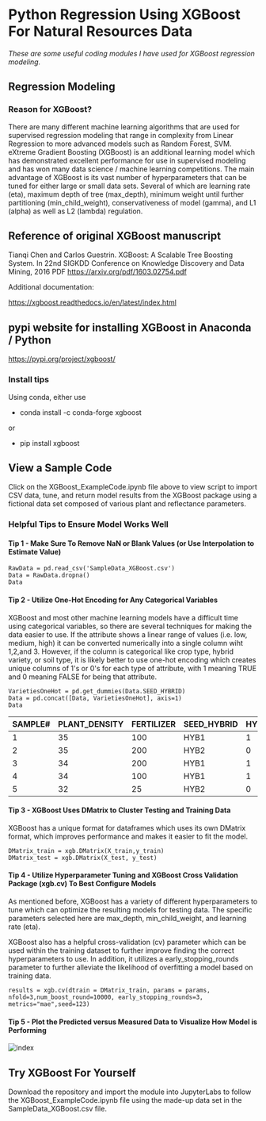 # Python Regression Using XGBoost For Natural Resources Data

*These are some useful coding modules I have used for XGBoost regression modeling.*

## Regression Modeling
### Reason for XGBoost?
There are many different machine learning algorithms that are used for supervised regression modeling that range in complexity from Linear Regression to more advanced models such as Random Forest, SVM. eXtreme Gradient Boosting (XGBoost) is an additional learning model which has demonstrated excellent performance for use in supervised modeling and has won many data science / machine learning competitions. The main advantage of XGBoost is its vast number of hyperparameters that can be tuned for either large or small data sets. Several of which are learning rate (eta), maximum depth of tree (max_depth), minimum weight until further partitioning (min_child_weight), conservativeness of model (gamma), and L1 (alpha) as well as L2 (lambda) regulation. 

## Reference of original XGBoost manuscript
Tianqi Chen and Carlos Guestrin. XGBoost: A Scalable Tree Boosting System. In 22nd SIGKDD Conference on Knowledge Discovery and Data Mining, 2016
PDF https://arxiv.org/pdf/1603.02754.pdf

Additional documentation:

https://xgboost.readthedocs.io/en/latest/index.html

## pypi website for installing XGBoost in Anaconda / Python
https://pypi.org/project/xgboost/

### Install tips
Using conda, either use 

- conda install -c conda-forge xgboost

or

- pip install xgboost


## View a Sample Code
Click on the XGBoost_ExampleCode.ipynb file above to view script to import CSV data, tune, and return model results from the XGBoost package using a fictional data set composed of various plant and reflectance parameters. 

### Helpful Tips to Ensure Model Works Well

#### Tip 1 - Make Sure To Remove NaN or Blank Values (or Use Interpolation to Estimate Value)
```
RawData = pd.read_csv('SampleData_XGBoost.csv')
Data = RawData.dropna()
Data
```
#### Tip 2 - Utilize One-Hot Encoding for Any Categorical Variables 
XGBoost and most other machine learning models have a difficult time using categorical variables, so there are several techniques for making the data easier to use. If the attribute shows a linear range of values (i.e. low, medium, high) it can be converted numerically into a single column wiht 1,2,and 3. However, if the column is categorical like crop type, hybrid variety, or soil type, it is likely better to use one-hot encoding which creates unique columns of 1's or 0's for each type of attribute, with 1 meaning TRUE and 0 meaning FALSE for being that attribute. 

```
VarietiesOneHot = pd.get_dummies(Data.SEED_HYBRID)
Data = pd.concat([Data, VarietiesOneHot], axis=1)
Data
```

|SAMPLE#| 	PLANT_DENSITY| 	FERTILIZER| 	SEED_HYBRID| 	HYB1| 	HYB2|
--- | --- | --- | --- |--- |--- |
|1| 	35| 	100| 	HYB1| 	 	1| 	0|
|2| 	35| 	200| 	HYB2| 	 	0| 	1|
|3| 	34| 	200|	HYB1| 	 	1| 	0|
|4| 	34| 	100| 	HYB1| 		1| 	0|
|5| 	32| 	25| 	HYB2| 	 	0| 	1|

#### Tip 3 - XGBoost Uses DMatrix to Cluster Testing and Training Data 
XGBoost has a unique format for dataframes which uses its own DMatrix format, which improves performance and makes it easier to fit the model.
```
DMatrix_train = xgb.DMatrix(X_train,y_train)
DMatrix_test = xgb.DMatrix(X_test, y_test)
```
#### Tip 4 - Utilize Hyperparameter Tuning and XGBoost Cross Validation Package (xgb.cv) To Best Configure Models
As mentioned before, XGBoost has a variety of different hyperparameters to tune which can optimize the resulting models for testing data. The specific parameters selected here are max_depth, min_child_weight, and learning rate (eta). 

XGBoost also has a helpful cross-validation (cv) parameter which can be used within the training dataset to further improve finding the correct hyperparameters to use. In addition, it utilizes a early_stopping_rounds parameter to further alleviate the likelihood of overfitting a model based on training data. 

```
results = xgb.cv(dtrain = DMatrix_train, params = params, nfold=3,num_boost_round=10000, early_stopping_rounds=3, metrics="mae",seed=123)
```

#### Tip 5 - Plot the Predicted versus Measured Data to Visualize How Model is Performing

![index](https://user-images.githubusercontent.com/80427122/112690783-bfb98100-8e52-11eb-95fd-fee72b18ab8b.png)

## Try XGBoost For Yourself
Download the repository and import the module into JupyterLabs to follow the XGBoost_ExampleCode.ipynb file using the made-up data set in the SampleData_XGBoost.csv file. 

